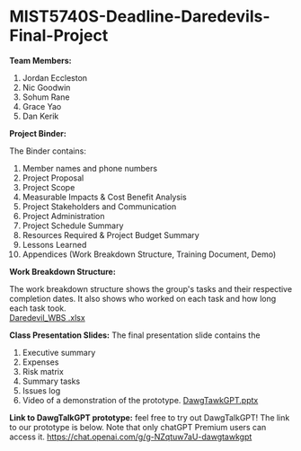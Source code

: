 # MIST5740S-Deadline-Daredevils-Final-Project

**Team Members:**
1. Jordan Eccleston
2. Nic Goodwin
3. Sohum Rane
4. Grace Yao
5. Dan Kerik

**Project Binder:** 

The Binder contains: 
1. Member names and phone numbers
2. Project Proposal
3. Project Scope
4. Measurable Impacts & Cost Benefit Analysis
5. Project Stakeholders and Communication
6. Project Administration
7. Project Schedule Summary
8. Resources Required & Project Budget Summary
9. Lessons Learned
10. Appendices (Work Breakdown Structure, Training Document, Demo) 

**Work Breakdown Structure:** 

The work breakdown structure shows the group's tasks and their respective completion dates. It also shows who worked on each task and how long each task took.  
[Daredevil_WBS .xlsx](https://github.com/graceyao2/MIST5740S-Deadline-Daredevils-Final-Project/files/15191302/Daredevil_WBS.xlsx)


**Class Presentation Slides:**
The final presentation slide contains the 
1. Executive summary
2. Expenses
3. Risk matrix
4. Summary tasks
5. Issues log
6. Video of a demonstration of the prototype.
[DawgTawkGPT.pptx](https://github.com/graceyao2/MIST5740S-Deadline-Daredevils-Final-Project/files/15190772/DawgTawkGPT.pptx)

**Link to DawgTalkGPT prototype:**
feel free to try out DawgTalkGPT! The link to our prototype is below. Note that only chatGPT Premium users can access it. 
https://chat.openai.com/g/g-NZqtuw7aU-dawgtawkgpt 


